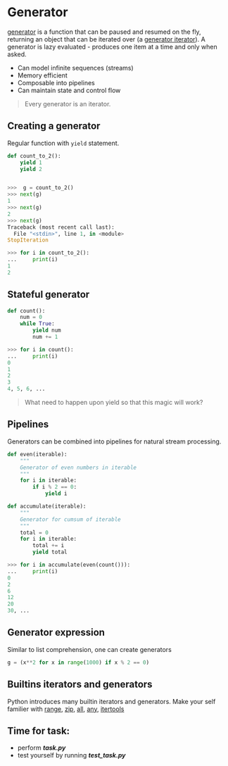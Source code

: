 # Generator
[generator](https://docs.python.org/3/glossary.html#term-generator) is a function that can be paused and resumed on the fly, returning an object that can be iterated over (a [generator iterator](https://docs.python.org/3/glossary.html#term-generator-iterator)).
A generator is lazy evaluated - produces one item at a time and only when asked.

 - Can model infinite sequences (streams)
 - Memory efficient
 - Composable into pipelines
 - Can maintain state and control flow

> Every generator is an iterator.

## Creating a generator
Regular function with ```yield``` statement.
```python
def count_to_2():
	yield 1
	yield 2
```
```python

>>>  g = count_to_2()
>>> next(g)
1
>>> next(g)
2
>>> next(g)
Traceback (most recent call last):
  File "<stdin>", line 1, in <module>
StopIteration
```
```python
>>> for i in count_to_2():
... 	print(i)
1
2
```
## Stateful generator
```python
def count():
	num = 0
	while True:
		yield num
		num += 1
```
```python
>>> for i in count():
... 	print(i)
0
1
2
3
4, 5, 6, ...
```
> What need to happen upon yield so that this magic will work?
>
## Pipelines
Generators can be combined into pipelines for natural stream processing.
```python
def even(iterable):
	"""
	Generator of even numbers in iterable
	"""
	for i in iterable:
		if i % 2 == 0:
			yield i
```
```python
def accumulate(iterable):
	"""
	Generator for cumsum of iterable
	"""
	total = 0
	for i in iterable:
		total += i
		yield total
```
```python
>>> for i in accumulate(even(count())):
... 	print(i)
0
2
6
12
20
30, ...
```
## Generator expression
Similar to list comprehension, one can create generators
```python
g = (x**2 for x in range(1000) if x % 2 == 0)
```
## Builtins iterators and generators
Python introduces many builtin iterators and generators.
Make your self familier with [range](), [zip](https://docs.python.org/3/library/functions.html#zip), [all](https://docs.python.org/3/library/functions.html#all), [any](https://docs.python.org/3/library/functions.html#any), [itertools](https://docs.python.org/3.7/library/itertools.html)
## Time for task:
 - perform ***task.py***
 - test yourself by running ***test_task.py***
<!--stackedit_data:
eyJoaXN0b3J5IjpbMTc2NzU4NjcwNiwtMzUxMjMxODE4LDEwNT
E5NTgxODEsMTYyNzkxOTIzOCwtODM2ODc2NTAwLDE4MjMwNDQ4
NiwxOTg3NzE4MzMsMTAwMTAzODM2Nl19
-->